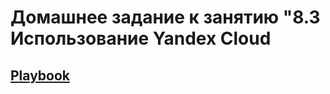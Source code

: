 # Домашнее задание к занятию "8.3 Использование Yandex Cloud

## [Playbook](https://github.com/develtime/ansible/tree/main/8.3)

